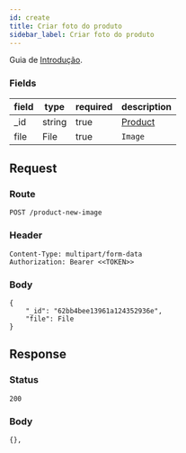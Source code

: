 ```yaml
---
id: create
title: Criar foto do produto
sidebar_label: Criar foto do produto
---
```


Guia de [Introdução](introduction.md).

### Fields

| field | type | required | description |
|---|---|---|---|
| _id | string | true | [Product](../product/create) |
| file | File | true | `Image` |

## Request

### Route

    POST /product-new-image

### Header

    Content-Type: multipart/form-data
    Authorization: Bearer <<TOKEN>>

### Body

    {
        "_id": "62bb4bee13961a124352936e",
        "file": File
    }


## Response

### Status

    200

### Body

    {},
